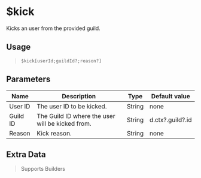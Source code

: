 # $kick
Kicks an user from the provided guild.
## Usage
> `$kick[userId;guildId?;reason?]`
## Parameters
|   Name   |                   Description                    |  Type  |  Default value   |
|----------|--------------------------------------------------|--------|------------------|
| User ID  | The user ID to be kicked.                        | String | none             |
| Guild ID | The Guild ID where the user will be kicked from. | String | d.ctx?.guild?.id |
| Reason   | Kick reason.                                     | String | none             |

## Extra Data
> Supports Builders